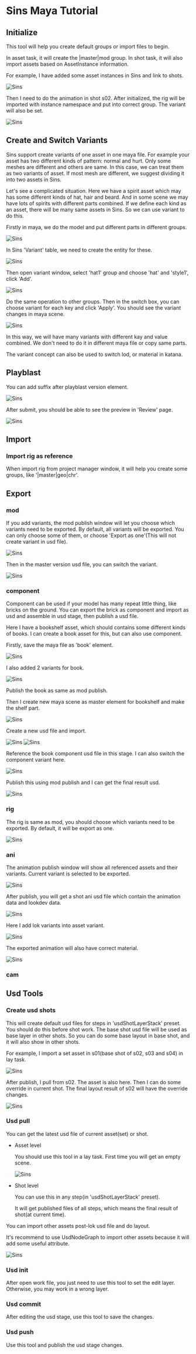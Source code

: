 # Sins Maya Tutorial

## Initialize

This tool will help you create default groups or import files to begin.

In asset task, it will create the |master|mod group.
In shot task, it will also import assets based on AssetInstance information.

For example, I have added some asset instances in Sins and link to shots.

![Sins](screenshot/init01.png)

Then I need to do the animation in shot s02. 
After initialized, the rig will be imported with instance namespace and put into correct group.
The variant will also be set.

![Sins](screenshot/init02.gif)


## Create and Switch Variants

Sins support create variants of one asset in one maya file. 
For example your asset has two different kinds of pattern: normal and hurt. 
Only some meshes are different and others are same. In this case, we can treat them as two variants of asset.
If most mesh are different, we suggest dividing it into two assets in Sins.

Let's see a complicated situation. 
Here we have a spirit asset which may has some different kinds of hat, hair and beard. 
And in some scene we may have lots of spirits with different parts combined.
If we define each kind as an asset, there will be many same assets in Sins.
So we can use variant to do this.

Firstly in maya, we do the model and put different parts in different groups.

![Sins](screenshot/variant01.png)

In Sins 'Variant' table, we need to create the entity for these.

![Sins](screenshot/variant02.png)

Then open variant window, select 'hat1' group and choose 'hat' and 'style1', click 'Add'.

![Sins](screenshot/variant03.png)

Do the same operation to other groups.
Then in the switch box, you can choose variant for each key and click 'Apply'.
You should see the variant changes in maya scene.

![Sins](screenshot/variant04.gif)

In this way, we will have many variants with different kay and value combined. 
We don't need to do it in different maya file or copy same parts. 

The variant concept can also be used to switch lod, or material in katana.

## Playblast

You can add suffix after playblast version element.

![Sins](screenshot/playblast01.png)

After submit, you should be able to see the preview in 'Review' page.

![Sins](screenshot/playblast02.png)

## Import

### Import rig as reference

When import rig from project manager window, it will help you create some groups, like '|master|geo|chr'.

## Export

### mod

If you add variants, the mod publish window will let you choose which variants need to be exported.
By default, all variants will be exported. You can only choose some of them, or choose 'Export as one'(This will not create variant in usd file).

![Sins](screenshot/mod01.png)

Then in the master version usd file, you can switch the variant.

![Sins](screenshot/mod02.png)

### component

Component can be used if your model has many repeat little thing, like bricks on the ground.
You can export the brick as component and import as usd and assemble in usd stage, then publish a usd file.

Here I have a bookshelf asset, which should contains some different kinds of books. 
I can create a book asset for this, but can also use component.

Firstly, save the maya file as 'book' element.

![Sins](screenshot/component01.gif)

I also added 2 variants for book.

![Sins](screenshot/component02.png)

Publish the book as same as mod publish.

Then I create new maya scene as master element for bookshelf and make the shelf part.

![Sins](screenshot/component03.png)

Create a new usd file and import.

![Sins](screenshot/component04.png)
![Sins](screenshot/component05.png)

Reference the book component usd file in this stage. I can also switch the component variant here.

![Sins](screenshot/component06.png)

Publish this using mod publish and I can get the final result usd.

![Sins](screenshot/component07.png)


### rig

The rig is same as mod, you should choose which variants need to be exported.
By default, it will be export as one.

![Sins](screenshot/rig01.png)

### ani

The animation publish window will show all referenced assets and their variants.
Current variant is selected to be exported.

![Sins](screenshot/ani01.png)

After publish, you will get a shot ani usd file which contain the animation data and lookdev data.

![Sins](screenshot/ani02.png)

Here I add lok variants into asset variant.

![Sins](screenshot/ani03.png)

The exported animation will also have correct material.

![Sins](screenshot/ani04.png)

### cam

## Usd Tools

### Create usd shots

This will create default usd files for steps in 'usdShotLayerStack' preset.
You should do this before shot work.
The base shot usd file will be used as base layer in other shots.
So you can do some base layout in base shot, and it will also show in other shots.

For example, I import a set asset in s01(base shot of s02, s03 and s04) in lay task.

![Sins](screenshot/usdshots01.png)

After publish, I pull from s02. The asset is also here.
Then I can do some override in current shot. The final layout result of s02 will have the override changes.

![Sins](screenshot/usdshots02.png)

### Usd pull

You can get the latest usd file of current asset(set) or shot.

* Asset level

    You should use this tool in a lay task. First time you will get an empty scene.
    
    ![Sins](screenshot/usd_pull01.png)

* Shot level

    You can use this in any step(in 'usdShotLayerStack' preset).

    It will get published files of all steps, which means the final result of shot(at current time).

You can import other assets post-lok usd file and do layout.

It's recommend to use UsdNodeGraph to import other assets because it will add some useful attribute.

![Sins](screenshot/usd_pull02.png)


### Usd init

After open work file, you just need to use this tool to set the edit layer.
Otherwise, you may work in a wrong layer.

### Usd commit

After editing the usd stage, use this tool to save the changes.

### Usd push

Use this tool and publish the usd stage changes.


